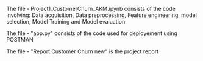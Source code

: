 The file - Project1_CustomerChurn_AKM.ipynb consists of the code involving: 
Data acquisition, Data preprocessing, Feature engineering, model selection, Model Training and Model evaluation

The file - "app.py" consists of the code used for deployement using POSTMAN

The file - "Report Customer Churn new" is the project report
